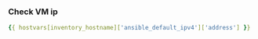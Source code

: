 ### Check VM ip

```yaml
{{ hostvars[inventory_hostname]['ansible_default_ipv4']['address'] }}
```

